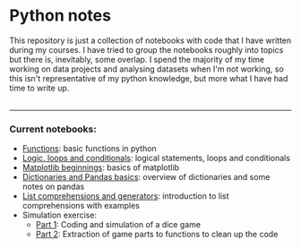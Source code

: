 # Python notes
This repository is just a collection of notebooks with code that I have written during my courses. I have tried to group the notebooks roughly into topics but there is, inevitably, some overlap. I spend the majority of my time working on data projects and analysing datasets when I'm not working, so this isn't representative of my python knowledge, but more what I have had time to write up. <br>
<br>
- - - -
### Current notebooks:
- [Functions](functions.ipynb): basic functions in python
- [Logic, loops and conditionals](logic_loops_conditionals.ipynb): logical statements, loops and conditionals
- [Matplotlib beginnings](matplotlib.ipynb): basics of matplotlib
- [Dictionaries and Pandas basics](pandas_notes/panda_basic_dict.ipynb): overview of dictionaries and some notes on pandas
- [List comprehensions and generators](list_comprehensions.ipynb): introduction to list comprehensions with examples
- Simulation exercise:
  - [Part 1](simulation_exercise/simulation_part_1.ipynb): Coding and simulation of a dice game
  - [Part 2](simulation_exercise/simulation_part_2.ipynb): Extraction of game parts to functions to clean up the code 
